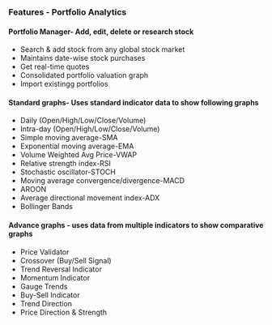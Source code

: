  <h3 class="text-center">Features - Portfolio Analytics</h3>
    <div class="row">
        <div class="col-md-4">
            <h4>Portfolio Manager- Add, edit, delete or research stock </h4>
            <ul>
                <li>Search & add stock from any global stock market</li>
                <li>Maintains date-wise stock purchases</li>
                <li>Get real-time quotes</li>
                <li>Consolidated portfolio valuation graph</li>
                <li>Import existingg portfolios</li>
            </ul>
        </div>
        <div class="col-md-4">
            <h4>Standard graphs- Uses standard indicator data to show following graphs</h4>
            <ul>
                <li>Daily (Open/High/Low/Close/Volume)</li>
                <li>Intra-day (Open/High/Low/Close/Volume)</li>
                <li>Simple moving average-SMA</li>
                <li>Exponential moving average-EMA</li>
                <li>Volume Weighted Avg Price-VWAP</li>
                <li>Relative strength index-RSI</li>
                <li>Stochastic oscillator-STOCH</li>
                <li>Moving average convergence/divergence-MACD</li>
                <li>AROON</li>
                <li>Average directional movement index-ADX</li>
                <li>Bollinger Bands</li>
            </ul>
        </div>
        <div class="col-md-4">
            <h4>Advance graphs - uses data from multiple indicators to show comparative graphs</h4>
            <ul>
                <li>Price Validator</li>
                <li>Crossover (Buy/Sell Signal) </li>
                <li>Trend Reversal Indicator</li>
                <li>Momentum Indicator</li>
                <li>Gauge Trends</li>
                <li>Buy-Sell Indicator</li>
                <li>Trend Direction</li>
                <li>Price Direction & Strength</li>
            </ul>
        </div>
    </div>
    <div class="row">

        
